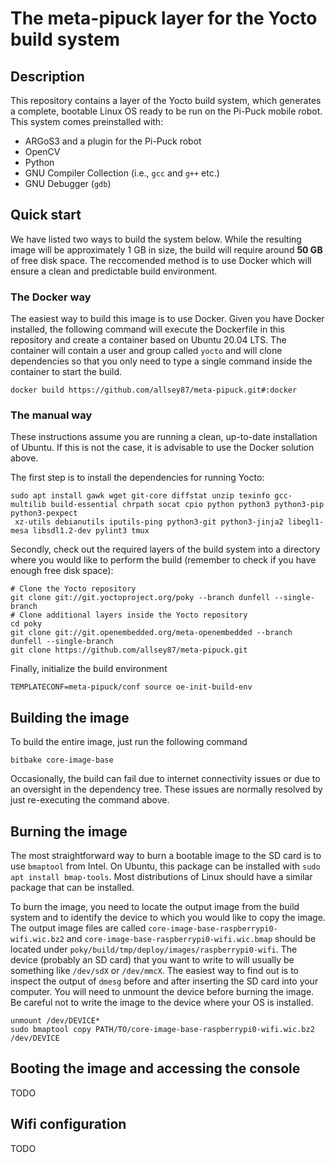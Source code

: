 # The meta-pipuck layer for the Yocto build system

## Description
This repository contains a layer of the Yocto build system, which generates a complete, bootable Linux OS ready to be run on the Pi-Puck mobile robot. This system comes preinstalled with:
- ARGoS3 and a plugin for the Pi-Puck robot
- OpenCV
- Python
- GNU Compiler Collection (i.e., `gcc` and `g++` etc.)
- GNU Debugger (`gdb`)

## Quick start
We have listed two ways to build the system below. While the resulting image will be approximately 1 GB in size, the build will require around **50 GB** of free disk space. The reccomended method is to use Docker which will ensure a clean and predictable build environment.

### The Docker way
The easiest way to build this image is to use Docker. Given you have Docker installed, the following command will execute the Dockerfile in this repository and create a container based on Ubuntu 20.04 LTS. The container will contain a user and group called `yocto` and will clone dependencies so that you only need to type a single command inside the container to start the build.

```
docker build https://github.com/allsey87/meta-pipuck.git#:docker
```

### The manual way
These instructions assume you are running a clean, up-to-date installation of Ubuntu. If this is not the case, it is advisable to use the Docker solution above. 

The first step is to install the dependencies for running Yocto:
```
sudo apt install gawk wget git-core diffstat unzip texinfo gcc-multilib build-essential chrpath socat cpio python python3 python3-pip python3-pexpect
 xz-utils debianutils iputils-ping python3-git python3-jinja2 libegl1-mesa libsdl1.2-dev pylint3 tmux
```

Secondly, check out the required layers of the build system into a directory where you would like to perform the build (remember to check if you have enough free disk space):
```
# Clone the Yocto repository
git clone git://git.yoctoproject.org/poky --branch dunfell --single-branch
# Clone additional layers inside the Yocto repository
cd poky
git clone git://git.openembedded.org/meta-openembedded --branch dunfell --single-branch
git clone https://github.com/allsey87/meta-pipuck.git
```

Finally, initialize the build environment
```
TEMPLATECONF=meta-pipuck/conf source oe-init-build-env
```

## Building the image
To build the entire image, just run the following command
```
bitbake core-image-base
```

Occasionally, the build can fail due to internet connectivity issues or due to an oversight in the dependency tree. These issues are normally resolved by just re-executing the command above.

## Burning the image
The most straightforward way to burn a bootable image to the SD card is to use `bmaptool` from Intel. On Ubuntu, this package can be installed with `sudo apt install bmap-tools`. Most distributions of Linux should have a similar package that can be installed.

To burn the image, you need to locate the output image from the build system and to identify the device to which you would like to copy the image. The output image files are called `core-image-base-raspberrypi0-wifi.wic.bz2` and `core-image-base-raspberrypi0-wifi.wic.bmap` should be located under `poky/build/tmp/deploy/images/raspberrypi0-wifi`. The device (probably an SD card) that you want to write to will usually be something like `/dev/sdX` or `/dev/mmcX`. The easiest way to find out is to inspect the output of `dmesg` before and after inserting the SD card into your computer. You will need to unmount the device before burning the image. Be careful not to write the image to the device where your OS is installed.

```
unmount /dev/DEVICE*
sudo bmaptool copy PATH/TO/core-image-base-raspberrypi0-wifi.wic.bz2 /dev/DEVICE
```

## Booting the image and accessing the console
TODO

## Wifi configuration
TODO


